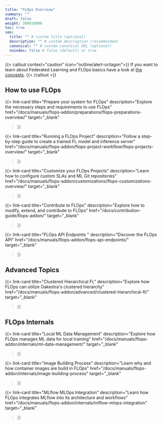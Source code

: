```yaml
---
title: "FLOps Overview"
summary: ""
draft: false
weight: 309010000
toc: true
seo:
  title: "" # custom title (optional)
  description: "" # custom description (recommended)
  canonical: "" # custom canonical URL (optional)
  noindex: false # false (default) or true
---
```


{{< callout context="caution" icon="outline/alert-octagon">}}
  If you want to learn about Federated Learning and FLOps basics have a look at [the concepts](/docs/concepts/flops/overview/).
{{< /callout >}}


## How to use FLOps

{{< link-card
  title="Prepare your system for FLOps"
  description="Explore the necessary steps and requirements to use FLOps" 
  href="/docs/manuals/flops-addon/preparations/flops-preparations-overview/"
  target="_blank"
>}}

{{< link-card
  title="Running a FLOps Project"
  description="Follow a step-by-step guide to create a trained FL model and inference server" 
  href="/docs/manuals/flops-addon/flops-project-workflow/flops-projects-overview/"
  target="_blank"
>}}

{{< link-card
  title="Customize your FLOps Projects"
  description="Learn how to configure custom SLAs and ML Git repositories"
  href="/docs/manuals/flops-addon/customizations/flops-customizations-overview/"
  target="_blank"
>}}

{{< link-card
  title="Contribute to FLOps"
  description="Explore how to modify, extend, and contribute to FLOps"
  href="/docs/contribution-guide/flops-addon/"
  target="_blank"
>}}

{{< link-card
  title="FLOps API Endpoints  "
  description="Discover the FLOps API"
  href="/docs/manuals/flops-addon/flops-api-endpoints/"
  target="_blank"
>}}

## Advanced Topics

{{< link-card
  title="Clustered Hierarchical FL"
  description="Explore how FLOps can utilize Oakestra's clustered hierarchy"
  href="/docs/manuals/flops-addon/advanced/clustered-hierarchical-fl/"
  target="_blank"
>}}

## FLOps Internals 

{{< link-card
  title="Local ML Data Management"
  description="Explore how FLOps manages ML data for local training"
  href="/docs/manuals/flops-addon/internals/ml-data-management/"
  target="_blank"
>}}

{{< link-card
  title="Image Building Process"
  description="Learn why and how container images are build in FLOps" 
  href="/docs/manuals/flops-addon/internals/image-building-process"
  target="_blank"
>}}

{{< link-card
  title="MLflow MLOps Integration"
  description="Learn how FLOps integrates MLflow into its architecture and workflows" 
  href="/docs/manuals/flops-addon/internals/mlflow-mlops-integration"
  target="_blank"
>}}
